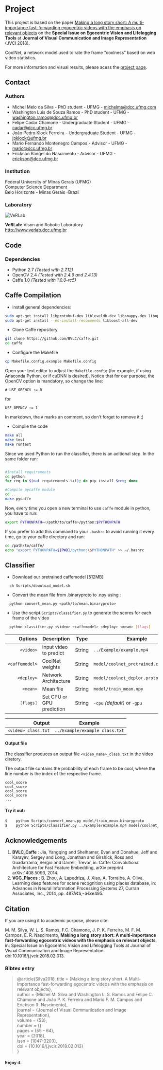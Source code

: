 # Project #

This project is based on the paper [Making a long story short: A multi-importance fast-forwarding egocentric videos with the emphasis on relevant objects](https://www.verlab.dcc.ufmg.br/semantic-hyperlapse/jvci2018/) on the **Special Issue on Egocentric Vision and Lifelogging Tools** at **Journal of Visual Communication and Image Representation** (JVCI 2018).

CoolNet, a network model used to rate the frame “coolness” based on web video statistics.

For more information and visual results, please acess the [project page](http://www.verlab.dcc.ufmg.br/fast-forward-video-based-on-semantic-extraction).

## Contact ##

### Authors ###

* Michel Melo da Silva - PhD student - UFMG - michelms@dcc.ufmg.com
* Washington Luis de Souza Ramos - PhD student - UFMG - washington.ramos@dcc.ufmg.br
* Felipe Cadar Chamone - Undergraduate Student - UFMG - cadar@dcc.ufmg.br
* João Pedro Klock Ferreira - Undergraduate Student - UFMG - jpklock@ufmg.br
* Mario Fernando Montenegro Campos - Advisor - UFMG - mario@dcc.ufmg.br
* Erickson Rangel do Nascimento - Advisor - UFMG - erickson@dcc.ufmg.br

### Institution ###

Federal University of Minas Gerais (UFMG)  
Computer Science Department  
Belo Horizonte - Minas Gerais -Brazil 

### Laboratory ###

![VeRLab](https://www.dcc.ufmg.br/dcc/sites/default/files/public/verlab-logo.png)  

__VeRLab:__ Vison and Robotic Laboratory  
http://www.verlab.dcc.ufmg.br

## Code ##

### Dependencies ###

* Python 2.7 _(Tested with 2.7.12)_
* OpenCV 2.4 _(Tested with 2.4.9 and 2.4.13)_
* Caffe 1.0 _(Tested with 1.0.0-rc5)_ 

## Caffe Compilation

* Install general dependencies:

```bash
sudo apt-get install libprotobuf-dev libleveldb-dev libsnappy-dev libopencv-dev libhdf5-serial-dev protobuf-compiler
sudo apt-get install --no-install-recommends libboost-all-dev
```

* Clone Caffe repository

```bash 
git clone https://github.com/BVLC/caffe.git
cd caffe
```

* Configure the Makefile


```bash
cp Makefile.config.example Makefile.config
```

Open your text editor to adjust the `Makefile.config` (for example, if using Anaconda Python, or if cuDNN is desired). Notice that for our purpose, the OpenCV option is mandatory, so change the line:

```
# USE_OPENCV := 0
```
for

```
USE_OPENCV := 1
```
In markdown, the `#` marks an comment, so don't forget to remove it  ;)

* Compile the code

```bash
make all
make test
make runtest
```

Since we used Python to run the classifier, there is an aditional step.
In the same folder run:

```bash

#Install requirements
cd python 
for req in $(cat requirements.txt); do pip install $req; done

#Compile pycaffe module
cd ..
make pycaffe
```

Now, every time you open a new terminal to use `caffe` module in python, you have to run:

```bash
export PYTHONPATH=</path/to/caffe>/python:$PYTHONPATH
```

If you prefer to add this command to your `.bashrc` to avoid running it every time, go to your caffe directory and run:

```bash
cd /path/to/caffe/
echo "export PYTHONPATH=${PWD}/python:\$PYTHONPATH" >> ~/.bashrc 
```

## Classifier ##

* Download our pretrained caffemodel [512MB]

```
  sh Scripts/download_model.sh
```

* Convert the mean file from .binaryproto to .npy using :
```
  python convert_mean.py <path/to/mean.binaryproto>  
```
* Use the script  ` Scripts/classifier.py ` to generate the scores for each frame of the video

```bash
  python classifier.py <video> <caffemodel> <deploy> <mean> [flags]
```


| Options      | Description                | Type   | Example |
|-------------:|----------------------------------|--------|---------|
|`<video>`     | Input video to predict           | String | `../Example/example.mp4` |
|`<caffemodel>`| CoolNet weights                  | String | `model/coolnet_pretrained.caffemodel`
|`<deploy>`    | Network Architecture             | String | `model/coolnet_deplor.prototxt`
|`<mean>`      | Mean file                        | String | `model/train_mean.npy`|
|`[flags]`     | Set CPU or GPU prediction        | String | `-cpu` _(default)_ or `-gpu`|

|           Output       | Example                        |
|-----------------------:|--------------------------------|
|`<video>_class.txt`     | `../Example/example_class.txt` |

#### Output file ####

The classifier produces an output file `<video_name>_class.txt` in the video diretory.

The output file contains the probability of each frame to be cool, where the line number is the index of the respective frame.

```text
cool_score
cool_score
cool_score
cool_score
...
```


#### Try it out: ####

```bash
$    python Scripts/convert_mean.py model/train_mean.binaryproto
$    python Scripts/classifier.py ../Example/example.mp4 model/coolnet_pretrained.caffemodel  model/coolnet_deploy.prototxt model/train_mean.npy -cpu
```

## Acknowledgements ##

1.  __BVLC_Caffe__ : Jia, Yangqing and Shelhamer, Evan and Donahue, Jeff and Karayev, Sergey and Long, Jonathan and Girshick, Ross and Guadarrama, Sergio and Darrell, Trevor, in: Caffe: Convolutional Architecture for Fast Feature Embedding, arXiv preprint arXiv:1408.5093, 2014.
2.  __VGG_Places__ : B. Zhou, A. Lapedriza, J. Xiao, A. Torralba, A. Oliva, Learning deep features for scene recognition using places database, in: Advances in Neural Information Processing Systems 27, Curran Associates, Inc., 2014, pp. 487Ã¢â‚¬â€œ495.

## Citation ##

If you are using it to academic purpose, please cite: 

M. M. Silva, W. L. S. Ramos, F.C. Chamone, J. P. K. Ferreira, M. F. M. Campos, E. R. Nascimento, __Making a long story short: A multi-importance fast-forwarding egocentric videos with the emphasis on relevant objects__, in: Special Issue on Egocentric Vision and Lifelogging Tools at Journal of Visual Communication and Image Representation. doi:10.1016/j.jvcir.2018.02.013.

### Bibtex entry ###

> @article{Silva2018,
> title = {Making a long story short: A Multi-Importance fast-forwarding egocentric videos with the emphasis on relevant objects},  
> author = {Michel M. Silva and Washington L. S. Ramos and Felipe C. Chamone and João P. K. Ferreira and Mario F. M. Campos and Erickson R. Nascimento},  
> journal = {Journal of Visual Communication and Image Representation},  
> volume = {53},  
> number = {},  
> pages = {55 – 64},  
> year = {2018},  
> issn = {1047-3203},  
> doi = {10.1016/j.jvcir.2018.02.013}  
> }

#### Enjoy it. ####